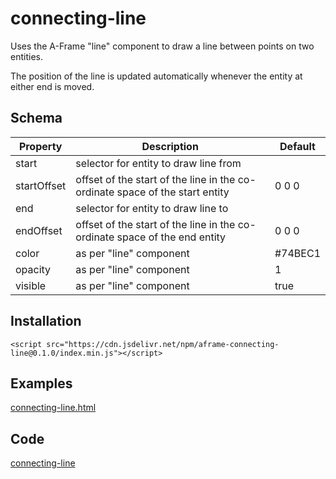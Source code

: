 # connecting-line

Uses the A-Frame "line" component to draw a line between points on two entities.

The position of the line is updated automatically whenever the entity at either end is moved.



## Schema

| Property    | Description                                                  | Default |
| ----------- | ------------------------------------------------------------ | ------- |
| start       | selector for entity to draw line from                        |         |
| startOffset | offset of the start of the line  in the co-ordinate space of the start entity | 0 0 0   |
| end         | selector for entity to draw line to                          |         |
| endOffset   | offset of the start of the line  in the co-ordinate space of the end entity | 0 0 0   |
| color       | as per "line" component                                      | #74BEC1 |
| opacity     | as per "line" component                                      | 1       |
| visible     | as per "line" component                                      | true    |



## Installation

```
<script src="https://cdn.jsdelivr.net/npm/aframe-connecting-line@0.1.0/index.min.js"></script>
```


## Examples

[connecting-line.html](https://diarmidmackenzie.github.io/aframe-components/component-usage/connecting-line.html)



## Code

[connecting-line](https://github.com/diarmidmackenzie/aframe-components/blob/main/components/connecting-line/index.js)